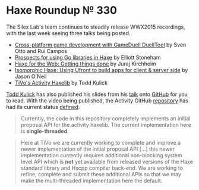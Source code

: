[_template]: ../templates/roundup.html
[date]: / "2015-07-24 09:04:00"
[modified]: / "2015-07-24 09:04:00"
[published]: / "2015-07-24 09:04:00"
[“”]: a ""
# Haxe Roundup № 330

The Silex Lab's team continues to steadily release WWX2015 recordings, with the
last week seeing three talks being posted.

- [Cross-platform game development with GameDuell DuellTool][l1] by Sven Otto and Rui Campos
- [Prospects for using Go libraries in Haxe][l2] by Elliott Stoneham
- [Haxe for the Web: Getting things done][l3] by Juraj Kirchheim
- [Isomorphic Haxe: Using Ufront to build apps for client & server side][l4] by Jason O`Neil
- [TiVo's Activity Haxelib][l5] by Todd Kulick

[Todd Kulick][tw1] has also published his slides from his [talk][l5] onto [GitHub][l6]
for you to read. With the video being published, the Activity GitHub [repository][l7]
has had its current status [defined][l8].

> Currently, the code in this repository completely implements an initial 
proposal API for the activity haxelib. The current implementation here is 
**single-threaded**.

> Here at TiVo we are currently working to complete and improve a newer 
implementation of the initial proposal API [...] this 
newer implementation currently requires additional non-blocking system level 
API which is **not** yet available from released versions 
of the Haxe standard library and Hxcpp compiler back-end. We are working to 
refine, complete and submit these additional APIs so that we may make the 
multi-threaded implementation here the default.

[tw1]: https://twitter.com/kulick "@kulick"

[l8]: https://github.com/TiVo/activity/blob/master/STATUS.md "Activity's current status"
[l7]: https://github.com/TiVo/activity "Activity on GitHub"
[l6]: https://github.com/TiVo/wwx2015 "Todd Kulick's WWX2015 Slides on Activity"
[l5]: http://www.silexlabs.org/tivo-activity-haxelib/ "TiVo Activity Haxelib"
[l4]: http://www.silexlabs.org/isomorphic-haxe-using-ufront-to-build-apps-that-work-client-side-or-server-side/ "Isomorphic Haxe: Using Ufront to build apps that work client side or server side"
[l3]: http://www.silexlabs.org/haxe-for-the-web-getting-things-done/ "Haxe for the Web: Getting things done"
[l2]: http://www.silexlabs.org/prospects-for-using-go-libraries-in-haxe/ "Prospects for using Go libraries in Haxe"
[l1]: http://www.silexlabs.org/cross-platform-game-development-with-the-gameduell-duelltool/ "Cross-platform game development with GameDuell DuellTool"